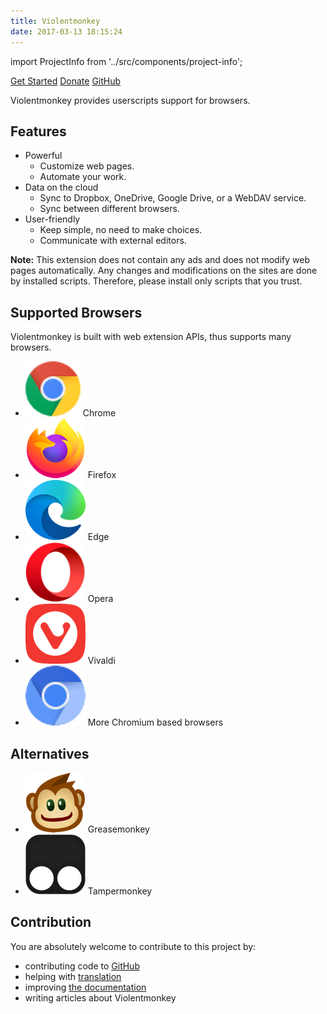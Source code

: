 ```yaml
---
title: Violentmonkey
date: 2017-03-13 18:15:24
---
```


import ProjectInfo from '../src/components/project-info';

<ProjectInfo title="Violentmonkey" subtitle="An open source userscript manager." />

<div className="home-buttons" data-ga-category="home-buttons">
  <a href="/get-it/" className="button-primary" data-ga-label="get-started">Get Started</a>
  <a href="https://gera2ld.space/donate/" className="button-white" target="_blank" rel="noopener noreferrer" data-ga-label="donate">Donate</a>
  <a href="https://github.com/violentmonkey/violentmonkey" className="button-gray" target="_blank" rel="noopener noreferrer" data-ga-label="github">GitHub</a>
</div>

Violentmonkey provides userscripts support for browsers.

## Features

<div className="home-features">

- Powerful
  - Customize web pages.
  - Automate your work.
- Data on the cloud
  - Sync to Dropbox, OneDrive, Google Drive, or a WebDAV service.
  - Sync between different browsers.
- User-friendly
  - Keep simple, no need to make choices.
  - Communicate with external editors.

</div>

<div className="px-4 pt-6 pb-4 bg-gray-100 text-gray-600">

**Note:** This extension does not contain any ads and does not modify web pages automatically.
Any changes and modifications on the sites are done by installed scripts.
Therefore, please install only scripts that you trust.

</div>

## Supported Browsers

Violentmonkey is built with web extension APIs, thus supports many browsers.

<div className="icon-list">

- ![Chrome](../src/assets/browsers/chrome.png) Chrome
- ![Firefox](../src/assets/browsers/firefox.png) Firefox
- ![Edge](../src/assets/browsers/edge.png) Edge
- ![Opera](../src/assets/browsers/opera.png) Opera
- ![Vivaldi](../src/assets/browsers/vivaldi.png) Vivaldi
- ![Chromium](../src/assets/browsers/chromium.png) More Chromium based browsers

</div>

## Alternatives

<div className="icon-list">

- ![Greasemonkey](../src/assets/alternatives/greasemonkey.png) Greasemonkey
- ![Tampermonkey](../src/assets/alternatives/tampermonkey.png) Tampermonkey

</div>

## Contribution

You are absolutely welcome to contribute to this project by:

- contributing code to [GitHub](https://github.com/violentmonkey)
- helping with [translation](/localization/)
- improving [the documentation](https://github.com/violentmonkey/violentmonkey.github.io)
- writing articles about Violentmonkey
